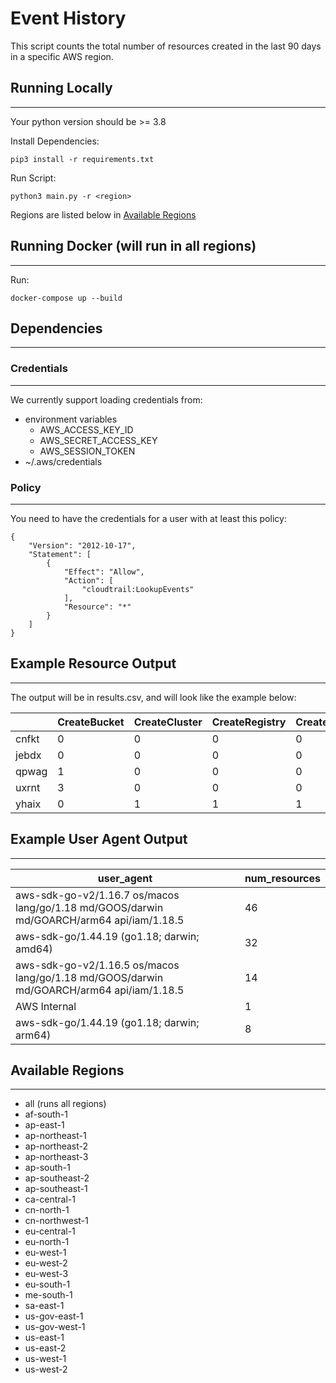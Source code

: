 
# Event History
This script counts the total number of resources created in the last 90 days in a specific AWS region.  

## Running Locally
--------------------------------
Your python version should be  >= 3.8  

Install Dependencies:
```
pip3 install -r requirements.txt
```
Run Script:
```
python3 main.py -r <region>
```
Regions are listed below in [Available Regions](#available-regions)

## Running Docker (will run in all regions)
--------------------------------
Run: 
```
docker-compose up --build
```

## Dependencies
--------------------------------
### Credentials
--------------------------------

We currently support loading credentials from:   
- environment variables
  - AWS_ACCESS_KEY_ID
  - AWS_SECRET_ACCESS_KEY
  - AWS_SESSION_TOKEN
- ~/.aws/credentials

### Policy
--------------------------------
You need to have the credentials for a user with at least this policy:
```
{
    "Version": "2012-10-17",
    "Statement": [
        {
            "Effect": "Allow",
            "Action": [
                "cloudtrail:LookupEvents"
            ],
            "Resource": "*"
        }
    ]
}
```

## Example Resource Output
--------------------------------
The output will be in results.csv, and will look like the example below:

|     | CreateBucket | CreateCluster | CreateRegistry | CreateSecurityGroup | CreateSubnet | CreateVpc | CreateTrail | UpdateTrail | UpdateAuthorizer | CreateDBInstance | CreateDBCluster | CreateInternetGateway | CreateNatGateway |     |     |     |     |
| --- | --- | --- | --- | --- | --- | --- | --- | --- | --- | --- | --- | --- | --- | --- | --- | --- | --- |
| cnfkt | 0   | 0   | 0   | 0   | 0   | 0   | 3   | 3   | 0   | 0   | 0   | 0   | 0   |
| jebdx | 0   | 0   | 0   | 0   | 0   | 0   | 2   | 1   | 0   | 0   | 0   | 0   | 0   |
| qpwag | 1   | 0   | 0   | 0   | 0   | 0   | 0   | 0   | 1   | 1   | 1   | 0   | 0   |
| uxrnt | 3   | 0   | 0   | 0   | 0   | 0   | 0   | 0   | 0   | 0   | 0   | 0   | 0   |
| yhaix | 0   | 1   | 1   | 1   | 4   | 1   | 0   | 0   | 0   | 0   | 0   | 2   | 3   |

## Example User Agent Output
--------------------------------
| user_agent | num_resources |
| ---        | ---           |
| aws-sdk-go-v2/1.16.7 os/macos lang/go/1.18 md/GOOS/darwin md/GOARCH/arm64 api/iam/1.18.5 | 46  |
| aws-sdk-go/1.44.19 (go1.18; darwin; amd64)                                               | 32  |
| aws-sdk-go-v2/1.16.5 os/macos lang/go/1.18 md/GOOS/darwin md/GOARCH/arm64 api/iam/1.18.5 | 14  |
| AWS Internal                                                                             | 1   |
| aws-sdk-go/1.44.19 (go1.18; darwin; arm64)                                               | 8   |

## Available Regions
--------------------------------
- all (runs all regions)
- af-south-1
- ap-east-1
- ap-northeast-1
- ap-northeast-2
- ap-northeast-3
- ap-south-1
- ap-southeast-2
- ap-southeast-1
- ca-central-1
- cn-north-1
- cn-northwest-1
- eu-central-1
- eu-north-1
- eu-west-1
- eu-west-2
- eu-west-3
- eu-south-1
- me-south-1
- sa-east-1
- us-gov-east-1
- us-gov-west-1
- us-east-1
- us-east-2
- us-west-1
- us-west-2
